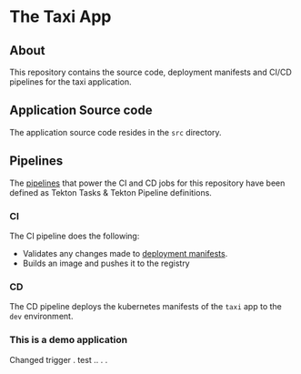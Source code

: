 # The Taxi App

## About
This repository contains the source code, deployment manifests and CI/CD pipelines for the taxi application.

## Application Source code

The application source code resides in the `src` directory.

## Pipelines

The [pipelines](../pipelines) that power the CI and CD jobs for this repository have been defined as Tekton Tasks & Tekton Pipeline definitions.

### CI

The CI pipeline does the following:

- Validates any changes made to [deployment manifests](../deploy).
- Builds an image and pushes it to the registry

### CD

The CD pipeline deploys the kubernetes manifests of the `taxi` app to the `dev` environment.

### This is a demo application
Changed trigger
.
test
..
.
.

